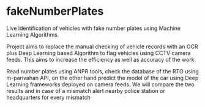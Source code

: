 # fakeNumberPlates
Live identification of vehicles with fake number plates using Machine Learning Algorithms

Project aims to replace the manual checking of vehicle records with an OCR plus Deep Learning based Algorithm to flag vehicles using CCTV camera feeds. This aims to increase the efficiency as well as accuracy of the work.

Read number plates using ANPR tools, check the database of the RTO using m-parivahan API, on the other hand predict the model of the car using Deep Learning frameworks deployed on camera feeds. We will compare the two results and in case of a mismatch alert nearby police station or headquarters for every mismatch
